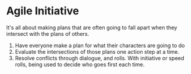 # Agile Initiative

It's all about making plans that are often going to fall apart when they intersect with the plans of others.

1. Have everyone make a plan for what their characters are going to do
1. Evaluate the intersections of those plans one action step at a time.
1. Resolve conflicts through dialogue, and rolls.
With initiative or speed rolls, being used to decide who goes first each time.
